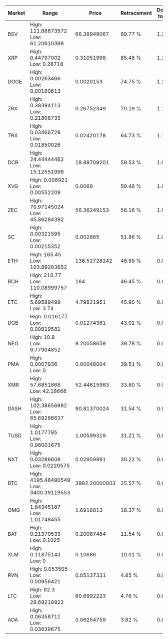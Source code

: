 | Market | Range | Price| Retracement | Doubles to 50% |
| --- | --- | --- | --- | --- |
| BSV | High: 111.86673572<br />Low: 61.20610398 | 66.38949067 | 89.77 % | 1.30 |
| XRP | High: 0.44797002<br />Low: 0.28718 | 0.31051998 | 85.48 % | 1.18 |
| DOGE | High: 0.00263466<br />Low: 0.00180613 | 0.0020153 | 74.75 % | 1.10 |
| ZRX | High: 0.38394113<br />Low: 0.21808733 | 0.26752349 | 70.19 % | 1.13 |
| TRX | High: 0.03466728<br />Low: 0.01850026 | 0.02420178 | 64.73 % | 1.10 |
| DCR | High: 24.44444462<br />Low: 15.12551996 | 18.89709201 | 59.53 % | 1.05 |
| XVG | High: 0.008921<br />Low: 0.00552209 | 0.0069 | 59.46 % | 1.05 |
| ZEC | High: 70.97145024<br />Low: 45.86284392 | 56.36249153 | 58.18 % | 1.04 |
| SC | High: 0.00321595<br />Low: 0.00215352 | 0.002665 | 51.86 % | 1.01 |
| ETH | High: 165.45<br />Low: 103.89283652 | 136.52728242 | 46.99 % | 0.00 |
| BCH | High: 210.77<br />Low: 110.08999757 | 164 | 46.45 % | 0.00 |
| ETC | High: 5.69589499<br />Low: 3.74 | 4.79821951 | 45.90 % | 0.00 |
| DGB | High: 0.016177<br />Low: 0.00819581 | 0.01274381 | 43.02 % | 0.00 |
| NEO | High: 10.8<br />Low: 6.77904852 | 9.20058659 | 39.78 % | 0.00 |
| PMA | High: 0.0007936<br />Low: 0 | 0.00048004 | 39.51 % | 0.00 |
| XMR | High: 57.6851868<br />Low: 42.18666 | 52.44615963 | 33.80 % | 0.00 |
| DASH | High: 102.38656982<br />Low: 65.69286637 | 90.81370024 | 31.54 % | 0.00 |
| TUSD | High: 1.0177785<br />Low: 0.98001675 | 1.00599319 | 31.21 % | 0.00 |
| NXT | High: 0.03286608<br />Low: 0.0220575 | 0.02959991 | 30.22 % | 0.00 |
| BTC | High: 4195.48490549<br />Low: 3400.39119553 | 3992.20000003 | 25.57 % | 0.00 |
| OMG | High: 1.84345187<br />Low: 1.01748455 | 1.6916813 | 18.37 % | 0.00 |
| BAT | High: 0.21370533<br />Low: 0.1025 | 0.20087484 | 11.54 % | 0.00 |
| XLM | High: 0.11875143<br />Low: 0 | 0.10686 | 10.01 % | 0.00 |
| RVN | High: 0.053505<br />Low: 0.00956421 | 0.05137331 | 4.85 % | 0.00 |
| LTC | High: 62.3<br />Low: 28.69218922 | 60.6992223 | 4.76 % | 0.00 |
| ADA | High: 0.06358711<br />Low: 0.03639675 | 0.06254759 | 3.82 % | 0.00 |
